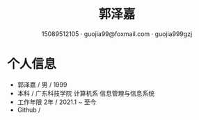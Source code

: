 <center>
     <h1>郭泽嘉</h1>
     <div>
         <span>15089512105</span>
         ·
         <span>guojia99@foxmail.com</span>
         ·
         <span>guojia999gzj</span>
     </div>
 </center>



# 个人信息

- 郭泽嘉 / 男 / 1999
- 本科 / 广东科技学院 计算机系 信息管理与信息系统
- 工作年限 2年 / 2021.1 ~ 至今
- Github / 

